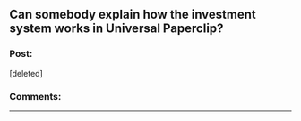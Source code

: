 ## Can somebody explain how the investment system works in Universal Paperclip?

### Post:

[deleted]

### Comments:

---

